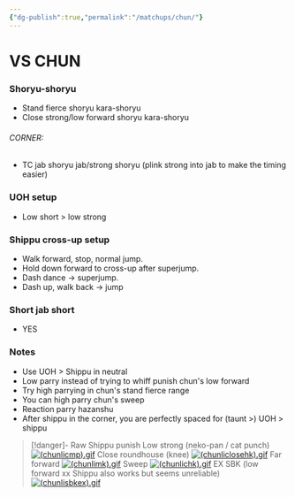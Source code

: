 ```yaml
---
{"dg-publish":true,"permalink":"/matchups/chun/"}
---
```


# VS CHUN
### Shoryu-shoryu
- Stand fierce shoryu kara-shoryu
- Close strong/low forward shoryu kara-shoryu
###### CORNER: 
- TC jab shoryu jab/strong shoryu (plink strong into jab to make the timing easier)
### UOH setup
- Low short > low strong
### Shippu cross-up setup
- Walk forward, stop, normal jump.
- Hold down forward to cross-up after superjump. 
- Dash dance -> superjump. 
- Dash up, walk back -> jump
### Short jab short
- YES
### Notes
- Use UOH > Shippu in neutral
- Low parry instead of trying to whiff punish chun's low forward
- Try high parrying in chun's stand fierce range
- You can high parry chun's sweep
- Reaction parry hazanshu
- After shippu in the corner, you are perfectly spaced for (taunt >) UOH > shippu

> [!danger]- Raw Shippu punish
> Low strong (neko-pan / cat punch)
[![(chunlicmp).gif](https://wiki.supercombo.gg/images/f/ff/%28chunlicmp%29.gif)](https://wiki.supercombo.gg/w/File:(chunlicmp).gif)
> Close roundhouse (knee)
[![(chunliclosehk).gif](https://wiki.supercombo.gg/images/7/7f/%28chunliclosehk%29.gif)](https://wiki.supercombo.gg/w/File:(chunliclosehk).gif)
> Far forward
[![(chunlimk).gif](https://wiki.supercombo.gg/images/8/8a/%28chunlimk%29.gif)](https://wiki.supercombo.gg/w/File:(chunlimk).gif)
> Sweep
[![(chunlichk).gif](https://wiki.supercombo.gg/images/c/cb/%28chunlichk%29.gif)](https://wiki.supercombo.gg/w/File:(chunlichk).gif)
> EX SBK (low forward xx Shippu also works but seems unreliable)
[![(chunlisbkex).gif](https://wiki.supercombo.gg/images/6/6d/%28chunlisbkex%29.gif)](https://wiki.supercombo.gg/w/File:(chunlisbkex).gif)

